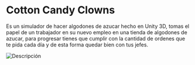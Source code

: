 
# Cotton Candy Clowns

Es un simulador de hacer algodones de azucar hecho en Unity 3D, tomas el papel de un trabajador en su nuevo empleo en una tienda de algodones de azucar, para progresar tienes que cumplir con la cantidad de ordenes que te pida cada día y de esta forma quedar bien con tus jefes.



![Descripción](https://imgur.com/a/0PznRQ1)
